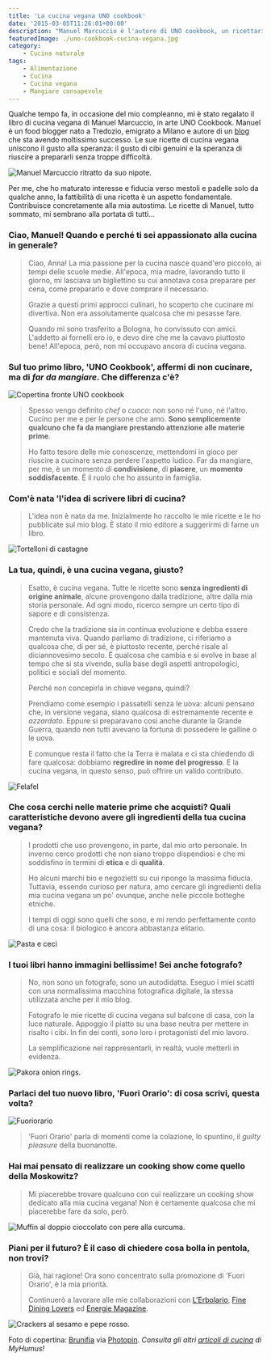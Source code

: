 ```yaml
---
title: 'La cucina vegana UNO cookbook'
date: '2015-03-05T11:26:01+00:00'
description: "Manuel Marcuccio è l'autore di UNO cookbook, un ricettario che propone piatti di cucina vegana gustosi, colorati e divertenti da preparare."
featuredImage: ./uno-cookbook-cucina-vegana.jpg
category:
    - Cucina naturale
tags:
    - Alimentazione
    - Cucina
    - Cucina vegana
    - Mangiare consapevole
---
```



Qualche tempo fa, in occasione del mio compleanno, mi è stato regalato il libro di cucina vegana di Manuel Marcuccio, in arte UNO Cookbook.
Manuel è un food blogger nato a Tredozio, emigrato a Milano e autore di un [blog](http://www.unocookbook.com) che sta avendo moltissimo successo.
Le sue ricette di cucina vegana uniscono il gusto alla speranza: il gusto di cibi genuini e la speranza di riuscire a prepararli senza troppe difficoltà.

![Manuel Marcuccio ritratto da suo nipote.](./manuel-marcuccio-ritratto-retro-di-copertina.jpg)

Per me, che ho maturato interesse e fiducia verso mestoli e padelle solo da qualche anno, la fattibilità di una ricetta è un aspetto fondamentale. Contribuisce concretamente alla mia autostima.
Le ricette di Manuel, tutto sommato, mi sembrano alla portata di tutti...

### Ciao, Manuel! Quando e perché ti sei appassionato alla cucina in generale?

> Ciao, Anna! La mia passione per la cucina nasce quand'ero piccolo, ai tempi delle scuole medie. All'epoca, mia madre, lavorando tutto il giorno, mi lasciava un bigliettino su cui annotava cosa preparare per cena, come prepararlo e dove comprare il necessario.
>
> Grazie a questi primi approcci culinari, ho scoperto che cucinare mi divertiva. Non era assolutamente qualcosa che mi pesasse fare.
>
> Quando mi sono trasferito a Bologna, ho convissuto con amici. L'addetto ai fornelli ero io, e devo dire che me la cavavo piuttosto bene! All'epoca, però, non mi occupavo ancora di cucina vegana.

### Sul tuo primo libro, 'UNO Cookbook', affermi di non cucinare, ma di *far da mangiare*. Che differenza c'è?

![Copertina fronte UNO cookbook](./copertina-fronte-uno-cookbook.jpg)

> Spesso vengo definito *chef* o *cuoco*: non sono né l'uno, né l'altro. Cucino per me e per le persone che amo. **Sono semplicemente qualcuno che fa da mangiare prestando attenzione alle materie prime**.
>
> Ho fatto tesoro delle mie conoscenze, mettendomi in gioco per riuscire a cucinare senza perdere l'aspetto ludico. Far da mangiare, per me, è un momento di **condivisione**, di **piacere**, un **momento soddisfacente**. È il ruolo che ho assunto in famiglia.

### Com'è nata 'l'idea di scrivere libri di cucina?

> L'idea non è nata da me. Inizialmente ho raccolto le mie ricette e le ho pubblicate sul mio blog. È stato il mio editore a suggerirmi di farne un libro.

![Tortelloni di castagne](./tortelloni-di-castagne.jpg)

### La tua, quindi, è una cucina vegana, giusto?

> Esatto, è cucina vegana. Tutte le ricette sono **senza ingredienti di origine animale**, alcune provengono dalla tradizione, altre dalla mia storia personale. Ad ogni modo, ricerco sempre un certo tipo di sapore e di consistenza.
>
> Credo che la tradizione sia in continua evoluzione e debba essere mantenuta viva. Quando parliamo di tradizione, ci riferiamo a qualcosa che, di per sé, è piuttosto recente, perché risale al diciannovesimo secolo. È qualcosa che cambia e si evolve in base al tempo che si sta vivendo, sulla base degli aspetti antropologici, politici e sociali del momento.
>
> Perché non concepirla in chiave vegana, quindi?
>
> Prendiamo come esempio i passatelli senza le uova: alcuni pensano che, in versione vegana, siano qualcosa di estremamente recente e *azzardato*. Eppure si preparavano così anche durante la Grande Guerra, quando non tutti avevano la fortuna di possedere le galline o le uova.
>
> E comunque resta il fatto che la Terra è malata e ci sta chiedendo di fare qualcosa: dobbiamo **regredire in nome del progresso**. E la cucina vegana, in questo senso, può offrire un valido contributo.

![Felafel](./felafel.jpg)

### Che cosa cerchi nelle materie prime che acquisti? Quali caratteristiche devono avere gli ingredienti della tua cucina vegana?

> I prodotti che uso provengono, in parte, dal mio orto personale. In inverno cerco prodotti che non siano troppo dispendiosi e che mi soddisfino in termini di **etica** e di **qualità**.
>
> Ho alcuni marchi bio e negozietti su cui ripongo la massima fiducia. Tuttavia, essendo curioso per natura, amo cercare gli ingredienti della mia cucina vegana un po' ovunque, anche nelle piccole botteghe etniche.
>
> I tempi di oggi sono quelli che sono, e mi rendo perfettamente conto di una cosa: il biologico è ancora abbastanza elitario.

![Pasta e ceci](./pasta-e-ceci.jpg)

### I tuoi libri hanno immagini bellissime! Sei anche fotografo?

> No, non sono un fotografo, sono un autodidatta. Eseguo i miei scatti con una normalissima macchina fotografica digitale, la stessa utilizzata anche per il mio blog.
>
> Fotografo le mie ricette di cucina vegana sul balcone di casa, con la luce naturale. Appoggio il piatto su una base neutra per mettere in risalto i cibi. In fin dei conti, sono loro i protagonisti del mio lavoro.
>
> La semplificazione nel rappresentarli, in realtà, vuole metterli in evidenza.

![Pakora onion rings.](./pakora-onion-rings.jpg)

### Parlaci del tuo nuovo libro, 'Fuori Orario': di cosa scrivi, questa volta?

![Fuoriorario](./fuoriorario.jpg.jpg)
>
> 'Fuori Orario' parla di momenti come la colazione, lo spuntino, il *guilty pleasure* della buonanotte.

### Hai mai pensato di realizzare un cooking show come quello della Moskowitz?

> Mi piacerebbe trovare qualcuno con cui realizzare un cooking show dedicato alla mia cucina vegana! Non è certamente qualcosa che mi piacerebbe fare da solo, però.

![Muffin al doppio cioccolato con pere alla curcuma.](./muffin-al-doppio-cioccolato-con-pere-alla-curcuma.jpg)

### Piani per il futuro? È il caso di chiedere cosa bolla in pentola, non trovi?

> Già, hai ragione! Ora sono concentrato sulla promozione di 'Fuori Orario', è la mia priorità.
>
> Continuerò a lavorare alle mie collaborazioni con [L'Erbolario](http://www.erbolario.com), [Fine Dining Lovers](https://www.finedininglovers.com) ed [Energie Magazine](http://www.energiemagazine.it).

![Crackers al sesamo e pepe rosso.](./crackers-al-sesamo-e-pepe-rosso.jpg)

Foto di copertina: [Brunifia](http://www.flickr.com/photos/23769126@N07/5860057607) via [Photopin](http://photopin.com).
*Consulta gli altri [articoli di cucina](https://myhumus.com/category/cucina-2/ "MyHumus Cucina") di MyHumus!*
